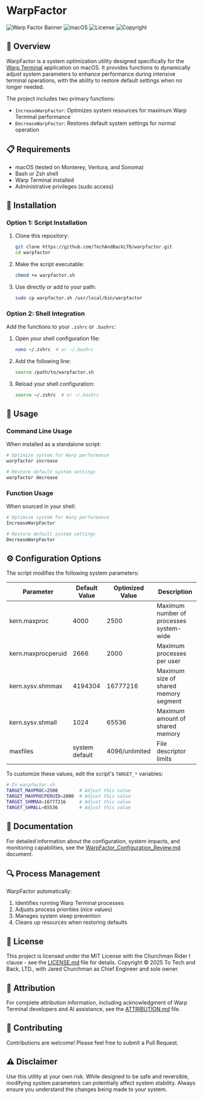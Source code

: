# WarpFactor

![Warp Factor Banner](https://img.shields.io/badge/WarpFactor-v1.0-blue)
![macOS](https://img.shields.io/badge/macOS-Monterey%20%7C%20Ventura%20%7C%20Sonoma-success)
![License](https://img.shields.io/badge/license-MIT%20with%20Churchman%20Rider%20I-green) ![Copyright](https://img.shields.io/badge/Copyright-To%20Tech%20and%20Back%2C%20LTD.-blue)

## 🚀 Overview

WarpFactor is a system optimization utility designed specifically for the [Warp Terminal](https://www.warp.dev/) application on macOS. It provides functions to dynamically adjust system parameters to enhance performance during intensive terminal operations, with the ability to restore default settings when no longer needed.

The project includes two primary functions:
- `IncreaseWarpFactor`: Optimizes system resources for maximum Warp Terminal performance
- `DecreaseWarpFactor`: Restores default system settings for normal operation

## 📋 Requirements

- macOS (tested on Monterey, Ventura, and Sonoma)
- Bash or Zsh shell
- Warp Terminal installed
- Administrative privileges (sudo access)

## 🔧 Installation

### Option 1: Script Installation

1. Clone this repository:
   ```bash
   git clone https://github.com/TechAndBackLTD/warpfactor.git
   cd warpfactor
   ```

2. Make the script executable:
   ```bash
   chmod +x warpfactor.sh
   ```

3. Use directly or add to your path:
   ```bash
   sudo cp warpfactor.sh /usr/local/bin/warpfactor
   ```

### Option 2: Shell Integration

Add the functions to your `.zshrc` or `.bashrc`:

1. Open your shell configuration file:
   ```bash
   nano ~/.zshrc  # or ~/.bashrc
   ```

2. Add the following line:
   ```bash
   source /path/to/warpfactor.sh
   ```

3. Reload your shell configuration:
   ```bash
   source ~/.zshrc  # or ~/.bashrc
   ```

## 🚀 Usage

### Command Line Usage

When installed as a standalone script:

```bash
# Optimize system for Warp performance
warpfactor increase

# Restore default system settings
warpfactor decrease
```

### Function Usage

When sourced in your shell:

```bash
# Optimize system for Warp performance
IncreaseWarpFactor

# Restore default system settings
DecreaseWarpFactor
```

## ⚙️ Configuration Options

The script modifies the following system parameters:

| Parameter | Default Value | Optimized Value | Description |
|-----------|---------------|----------------|-------------|
| kern.maxproc | 4000 | 2500 | Maximum number of processes system-wide |
| kern.maxprocperuid | 2666 | 2000 | Maximum processes per user |
| kern.sysv.shmmax | 4194304 | 16777216 | Maximum size of shared memory segment |
| kern.sysv.shmall | 1024 | 65536 | Maximum amount of shared memory |
| maxfiles | system default | 4096/unlimited | File descriptor limits |

To customize these values, edit the script's `TARGET_*` variables:

```bash
# In warpfactor.sh
TARGET_MAXPROC=2500        # Adjust this value
TARGET_MAXPROCPERUID=2000  # Adjust this value
TARGET_SHMMAX=16777216     # Adjust this value
TARGET_SHMALL=65536        # Adjust this value
```

## 📖 Documentation

For detailed information about the configuration, system impacts, and monitoring capabilities, see the [WarpFactor_Configuration_Review.md](WarpFactor_Configuration_Review.md) document.

## 🔍 Process Management

WarpFactor automatically:

1. Identifies running Warp Terminal processes
2. Adjusts process priorities (nice values)
3. Manages system sleep prevention
4. Cleans up resources when restoring defaults

## 📝 License

This project is licensed under the MIT License with the Churchman Rider I clause - see the [LICENSE.md](LICENSE.md) file for details. Copyright © 2025 To Tech and Back, LTD., with Jared Churchman as Chief Engineer and sole owner.

## 👏 Attribution

For complete attribution information, including acknowledgment of Warp Terminal developers and AI assistance, see the [ATTRIBUTION.md](ATTRIBUTION.md) file.

## 🤝 Contributing

Contributions are welcome! Please feel free to submit a Pull Request.

## ⚠️ Disclaimer

Use this utility at your own risk. While designed to be safe and reversible, modifying system parameters can potentially affect system stability. Always ensure you understand the changes being made to your system.


